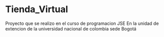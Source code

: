 # Tienda_Virtual
Proyecto que se realizo en el curso de programacion JSE
En la unidad de extencion de la universidad nacional de colombia 
sede Bogotá
